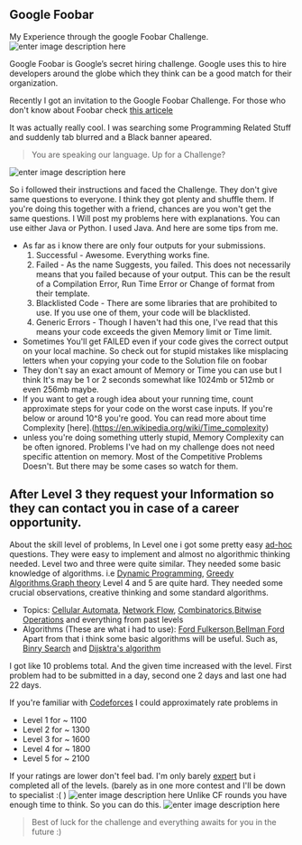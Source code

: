 ## Google Foobar
My Experience through the google Foobar Challenge. 
![enter image description here](https://i.imgur.com/EIx9IDK.png)

Google Foobar is Google’s secret hiring challenge. Google uses this to hire developers around the globe which they think can be a good match for their organization.

Recently I got an invitation to the Google Foobar Challenge. For those who don't know about Foobar check [this articele](https://medium.com/plutonic-services/things-you-should-know-about-google-foobar-invitation-703a535bf30f)

It was actually really cool. I was searching some Programming Related Stuff and suddenly tab blurred and a Black banner apeared.

> You are speaking our language. Up for a Challenge?

![enter image description here](https://i.imgur.com/yYGNUJ2.png)

So i followed their instructions and faced the Challenge. They don't give same questions to everyone. I think they got plenty and shuffle them. If you're doing this together with a friend, chances are you won't get the same questions. 
I Will post my problems here with explanations. 
You can use either Java or Python. I used Java. And here are some tips from me.

 - As far as i know there are only four outputs for your submissions.
   1. Successful - Awesome. Everything works fine.
   2. Failed - As the name Suggests, you failed. This does not necessarily means that you failed because of your output. This can be the result of a Compilation Error, Run Time Error or  Change of format from their template.   
   3. Blacklisted Code - There are some libraries that are prohibited to use. If you use one of them, your code will be blacklisted.
   4. Generic Errors  - Though I haven't had this one, I've read that this means your code exceeds the given Memory limit or Time limit.
 - Sometimes You'll get FAILED even if your code gives the correct output on your local machine. So check out for stupid mistakes like misplacing letters when your copying your code to the Solution file on foobar
 - They don't say an exact amount of Memory or Time you can use but I think It's may be 1 or 2 seconds somewhat like 1024mb or 512mb or even 256mb maybe.
 - If you want to get a rough idea about your running time, count approximate steps for your code on the worst case inputs. If you're below or around 10^8 you're good. You can read more about time Complexity [here].(https://en.wikipedia.org/wiki/Time_complexity)
  - unless you're doing something utterly stupid, Memory Complexity can be often ignored. Problems I've had on my challenge does not need specific attention on memory. Most of the Competitive Problems Doesn't. But there may be some cases so watch for them.

## After Level 3 they request your Information so they can contact you in case of a career opportunity.



About the skill level of problems,
In Level one i got some pretty easy [ad-hoc](https://www.allgirlithm.org/blog/ad-hoc-programming-problems) questions. They were easy to implement and almost no algorithmic thinking needed.
Level two and three were quite similar. They needed some basic knowledge of algorithms. i.e [Dynamic Programming](https://www.geeksforgeeks.org/dynamic-programming/), [Greedy Algorithms](https://www.geeksforgeeks.org/greedy-algorithms/),[Graph theory](https://en.wikipedia.org/wiki/Graph_theory)
Level 4 and 5 are quite hard. They needed some crucial observations, creative thinking and some standard algorithms.

 - Topics: [Cellular Automata](https://en.wikipedia.org/wiki/Cellular_automaton), [Network Flow](https://en.wikipedia.org/wiki/Flow_network), [Combinatorics](https://en.wikipedia.org/wiki/Combinatorics),[Bitwise Operations](https://www.geeksforgeeks.org/bitwise-algorithms/) and everything from past levels
 - Algorithms (These are what i had to use): [Ford Fulkerson](https://en.wikipedia.org/wiki/Ford%E2%80%93Fulkerson_algorithm),[Bellman Ford](https://www.geeksforgeeks.org/bellman-ford-algorithm-dp-23/)
  Apart from that i think some basic algorithms will be useful. Such as, [Binry Search](https://www.geeksforgeeks.org/binary-search/) and [Dijsktra's algorithm](https://en.wikipedia.org/wiki/Dijkstra%27s_algorithm)

I got like 10 problems total. And the given time increased with the level. First problem had to be submitted in a day, second one 2 days and last one had 22 days.

If you're familiar with [Codeforces](http://codeforces.com/) I could approximately  rate problems in 

 - Level 1 for ~ 1100
 - Level 2 for ~ 1300
 - Level 3 for ~ 1600 
 - Level 4 for ~  1800
 - Level 5 for ~ 2100

If your ratings are lower don't feel bad. I'm only barely [expert](https://codeforces.com/profile/LaKsHiTh_) but i completed all of the levels. 
(barely as in one more contest and I'll be down to specialist :(   ) 
![enter image description here](https://i.imgur.com/Lpf8Hfs.png)
Unlike CF rounds you have enough time to think. So you can do this.
![enter image description here](https://i.imgur.com/DCRRjJJ.jpg)
> Best of luck for the challenge and everything awaits for you in the
> future :)

 
